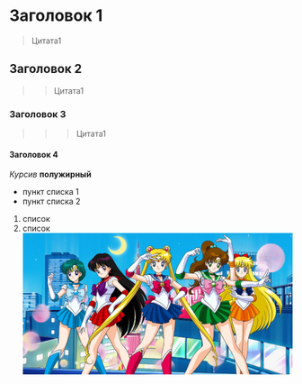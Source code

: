 # Заголовок 1
>Цитата1
## Заголовок 2
>>Цитата1
### Заголовок 3
>>>Цитата1
#### Заголовок 4
*Курсив*
**полужирный**
* пункт списка 1
* пункт списка 2
1. список
2. список
![Сейлор Мун](sailormoon21-dtf-magazine.jpg)